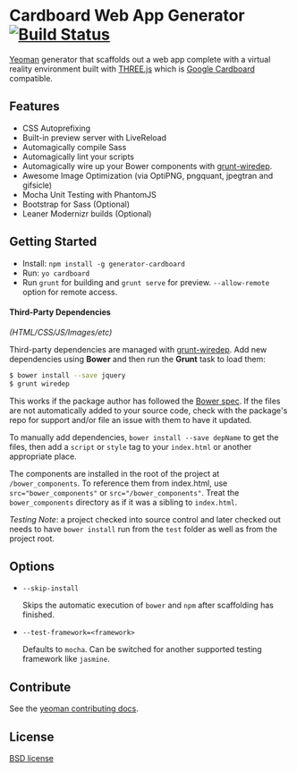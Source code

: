 # Cardboard Web App Generator [![Build Status](https://secure.travis-ci.org/jeshuamaxey/generator-cardboard.svg?branch=master)](http://travis-ci.org/jeshuamaxey/generator-cardboard)

[Yeoman](http://yeoman.io) generator that scaffolds out a web app complete with a virtual reality environment built with [THREE.js](http://threejs.org) which is [Google Cardboard](http://g.co/cardboard) compatible.

## Features

* CSS Autoprefixing
* Built-in preview server with LiveReload
* Automagically compile Sass
* Automagically lint your scripts
* Automagically wire up your Bower components with [grunt-wiredep](#third-party-dependencies).
* Awesome Image Optimization (via OptiPNG, pngquant, jpegtran and gifsicle)
* Mocha Unit Testing with PhantomJS
* Bootstrap for Sass (Optional)
* Leaner Modernizr builds (Optional)

## Getting Started

- Install: `npm install -g generator-cardboard`
- Run: `yo cardboard`
- Run `grunt` for building and `grunt serve` for preview. `--allow-remote` option for remote access.


#### Third-Party Dependencies

*(HTML/CSS/JS/Images/etc)*

Third-party dependencies are managed with [grunt-wiredep](https://github.com/stephenplusplus/grunt-wiredep). Add new dependencies using **Bower** and then run the **Grunt** task to load them:

```sh
$ bower install --save jquery
$ grunt wiredep
```

This works if the package author has followed the [Bower spec](https://github.com/bower/bower.json-spec). If the files are not automatically added to your source code, check with the package's repo for support and/or file an issue with them to have it updated.

To manually add dependencies, `bower install --save depName` to get the files, then add a `script` or `style` tag to your `index.html` or another appropriate place.

The components are installed in the root of the project at `/bower_components`. To reference them from index.html, use `src="bower_components"` or `src="/bower_components"`. Treat the `bower_components` directory as if it was a sibling to `index.html`.

*Testing Note*: a project checked into source control and later checked out needs to have `bower install` run from the `test` folder as well as from the project root.

## Options

* `--skip-install`

  Skips the automatic execution of `bower` and `npm` after scaffolding has finished.

* `--test-framework=<framework>`

  Defaults to `mocha`. Can be switched for another supported testing framework like `jasmine`.


## Contribute

See the [yeoman contributing docs](https://github.com/yeoman/yeoman/blob/master/contributing.md).

## License

[BSD license](http://opensource.org/licenses/bsd-license.php)
